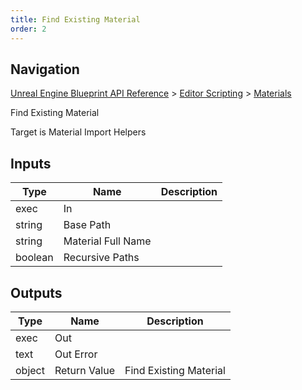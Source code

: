 ```yaml
---
title: Find Existing Material
order: 2
---
```

## Navigation

[Unreal Engine Blueprint API Reference](https://dev.epicgames.com/documentation/en-us/unreal-engine/BlueprintAPI) > [Editor Scripting](https://dev.epicgames.com/documentation/en-us/unreal-engine/BlueprintAPI/EditorScripting) > [Materials](https://dev.epicgames.com/documentation/en-us/unreal-engine/BlueprintAPI/EditorScripting/Materials)

Find Existing Material

Target is Material Import Helpers

## Inputs

| Type | Name | Description |
| --- | --- | --- |
| exec | In |  |
| string | Base Path |  |
| string | Material Full Name |  |
| boolean | Recursive Paths |  |

## Outputs

| Type | Name | Description |
| --- | --- | --- |
| exec | Out |  |
| text | Out Error |  |
| object | Return Value | Find Existing Material |

